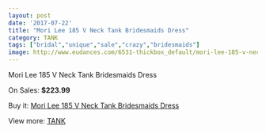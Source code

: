 ```yaml
---
layout: post
date: '2017-07-22'
title: "Mori Lee 185 V Neck Tank Bridesmaids Dress"
category: TANK
tags: ["bridal","unique","sale","crazy","bridesmaids"]
image: http://www.eudances.com/6531-thickbox_default/mori-lee-185-v-neck-tank-bridesmaids-dress.jpg
---
```

Mori Lee 185 V Neck Tank Bridesmaids Dress

On Sales: **$223.99**
<a href="https://www.eudances.com/en/tank/2394-mori-lee-185-v-neck-tank-bridesmaids-dress.html"><amp-img layout="responsive" width="600" height="600" src="//www.eudances.com/6531-thickbox_default/mori-lee-185-v-neck-tank-bridesmaids-dress.jpg" alt="Mori Lee 185 V Neck Tank Bridesmaids Dress 0" /></a>

Buy it: [Mori Lee 185 V Neck Tank Bridesmaids Dress](https://www.eudances.com/en/tank/2394-mori-lee-185-v-neck-tank-bridesmaids-dress.html "Mori Lee 185 V Neck Tank Bridesmaids Dress")

View more: [TANK](https://www.eudances.com/en/28-tank "TANK")